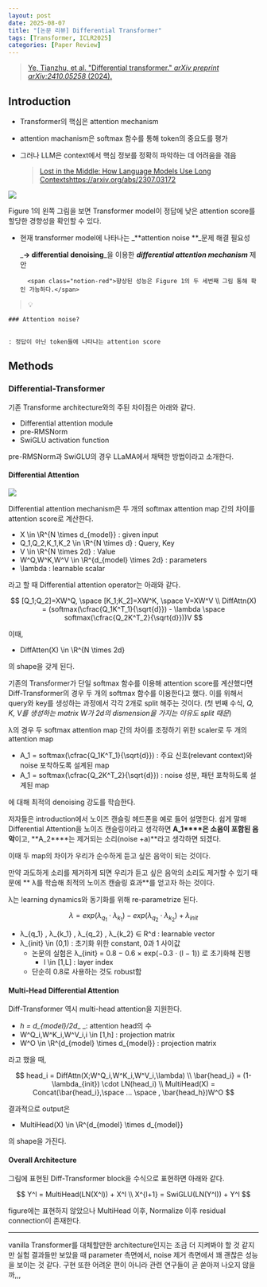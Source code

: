 ```yaml
---
layout: post
date: 2025-08-07
title: "[논문 리뷰] Differential Transformer"
tags: [Transformer, ICLR2025]
categories: [Paper Review]
---
```


> [Ye, Tianzhu, et al. "Differential transformer." ](https://arxiv.org/abs/2410.05258)[_arXiv preprint arXiv:2410.05258_](https://arxiv.org/abs/2410.05258)[ (2024).](https://arxiv.org/abs/2410.05258)



## Introduction

- Transformer의 핵심은 attention mechanism
- attention machanism은 softmax 함수를 통해 token의 중요도를 평가
- 그러나 LLM은 context에서 핵심 정보를 정확히 파악하는 데 어려움을 겪음

	> [Lost in the Middle: How Language Models Use Long Contextshttps://arxiv.org/abs/2307.03172](https://arxiv.org/abs/2307.03172)


![](https://prod-files-secure.s3.us-west-2.amazonaws.com/542b861c-36a8-4051-84e5-8804b6728dba/9083ea56-691a-4752-ae26-47f403431ac8/image.png?X-Amz-Algorithm=AWS4-HMAC-SHA256&X-Amz-Content-Sha256=UNSIGNED-PAYLOAD&X-Amz-Credential=ASIAZI2LB466VH6ZHEEA%2F20250915%2Fus-west-2%2Fs3%2Faws4_request&X-Amz-Date=20250915T004047Z&X-Amz-Expires=3600&X-Amz-Security-Token=IQoJb3JpZ2luX2VjEPD%2F%2F%2F%2F%2F%2F%2F%2F%2F%2FwEaCXVzLXdlc3QtMiJGMEQCIB66ByyGDEoYgmpBW%2Be8W75yE47obAD%2FuVisIVLOgE6uAiA8iRBVxq95VRn47ro5M7FV5beZ%2FccBNhCjrSvGOAW6cyr%2FAwhoEAAaDDYzNzQyMzE4MzgwNSIM%2BStlDWZMY4R%2FomoCKtwDVfFkbSrrWh4zqEF6ulYp%2BLs9Ok%2BDLZeDONRvJXaIn%2BxsBo0K%2FQTNv1CRl8HqorySdNJ5aL3HhvWZZomySH0JgPgCmCccLnC4sTU9T0ELnHfSs%2BY2wtqY4baHyBfi6ieKhDrQZnNBJtPOK3vNfDclCp3uNkjmsJTUiKCybmvwatqyPH1DdinkGYNKFXbcefXB68GWJz23ALyJ3LWNbEffyNbZa%2BhQwou%2FShvqZGPVeMWC6gOJieCLybHfF7qJeydqmJwFn6OMdb9Cag2R3uRIQy%2BKezhBm19oCcwJ%2BrYJdLNCzRvowLG7xEqtiyflIswcxX9toZTTvK5uSRSfzmJYE5w4cyuC5MUlk34L%2FQNb0VwWdtx0r4KuPIj3iTBJf3THEzPFoQxRIXqcogPjmwn0ZYUjBaQYzLjRYs0qeDrl1IoOHvjEhFH51JDAWMRHnQkEf8Wg0DHBThcC0sy7tLxGuxtCLPUsMy0JnXh3pq8e%2Ba7qzHqWkTtzGGSI9ivudJCJlNZTpoyc%2BgrslfVVPiAq1csEtiRfYKTAPw8rW6Mm1zVdBlDq5QkCr9Q5NPnh0IwSKQKme0%2BwAy1AqpS3nFtM8dpK7KliRFel2aSOkv4fP%2BwfmmmAMb%2F8dDUdG6Uw%2B5ydxgY6pgG6S9tHy%2BiHZgJU9g7Gvuzs73GgwM1QEl5WOYZVE5HMyi4cfyGnoyh2tQHkp5U00pj33eydiPe33zJVwIZUwBZahCeV91BEgz4e6%2FmgVTwXVONdFIDtz3CHhnum08Kq3ErgZoZLkX5sxvPS%2FTrpVrnFG4%2B18RCvmdn7lRaxd%2B7%2F8dkNhCSPW2OpoBPz3sJtMhJvPAzeHur%2FbDEnCOxBmTNZYsMccoiz&X-Amz-Signature=0fd911d7bf40be33598036f247ab42b696c96a924a8dde58adb7ee0d47930508&X-Amz-SignedHeaders=host&x-amz-checksum-mode=ENABLED&x-id=GetObject)


Figure 1의 왼쪽 그림을 보면 Transformer model이 정답에 낮은 attention score를 할당한 경향성을 확인할 수 있다.

- 현재 transformer model에 나타나는 _**attention noise **_문제 해결 필요성

	_**→ differential denoising**_을 이용한 _**differential attention mechanism**_ 제안


		<span class="notion-red">향상된 성능은 Figure 1의 두 세번째 그림 통해 확인 가능하다.</span>


> 💡 


	### Attention noise?


	: 정답이 아닌 token들에 나타나는 attention score



## Methods



### Differential-Transformer


기존 Transforme architecture와의 주된 차이점은 아래와 같다.

- Differential attention module
- pre-RMSNorm
- SwiGLU activation function

pre-RMSNorm과 SwiGLU의 경우 LLaMA에서 채택한 방법이라고 소개한다.



#### Differential Attention


![](https://prod-files-secure.s3.us-west-2.amazonaws.com/542b861c-36a8-4051-84e5-8804b6728dba/116d70b2-1963-4810-9167-f4c7d8a06e8f/image.png?X-Amz-Algorithm=AWS4-HMAC-SHA256&X-Amz-Content-Sha256=UNSIGNED-PAYLOAD&X-Amz-Credential=ASIAZI2LB466VH6ZHEEA%2F20250915%2Fus-west-2%2Fs3%2Faws4_request&X-Amz-Date=20250915T004047Z&X-Amz-Expires=3600&X-Amz-Security-Token=IQoJb3JpZ2luX2VjEPD%2F%2F%2F%2F%2F%2F%2F%2F%2F%2FwEaCXVzLXdlc3QtMiJGMEQCIB66ByyGDEoYgmpBW%2Be8W75yE47obAD%2FuVisIVLOgE6uAiA8iRBVxq95VRn47ro5M7FV5beZ%2FccBNhCjrSvGOAW6cyr%2FAwhoEAAaDDYzNzQyMzE4MzgwNSIM%2BStlDWZMY4R%2FomoCKtwDVfFkbSrrWh4zqEF6ulYp%2BLs9Ok%2BDLZeDONRvJXaIn%2BxsBo0K%2FQTNv1CRl8HqorySdNJ5aL3HhvWZZomySH0JgPgCmCccLnC4sTU9T0ELnHfSs%2BY2wtqY4baHyBfi6ieKhDrQZnNBJtPOK3vNfDclCp3uNkjmsJTUiKCybmvwatqyPH1DdinkGYNKFXbcefXB68GWJz23ALyJ3LWNbEffyNbZa%2BhQwou%2FShvqZGPVeMWC6gOJieCLybHfF7qJeydqmJwFn6OMdb9Cag2R3uRIQy%2BKezhBm19oCcwJ%2BrYJdLNCzRvowLG7xEqtiyflIswcxX9toZTTvK5uSRSfzmJYE5w4cyuC5MUlk34L%2FQNb0VwWdtx0r4KuPIj3iTBJf3THEzPFoQxRIXqcogPjmwn0ZYUjBaQYzLjRYs0qeDrl1IoOHvjEhFH51JDAWMRHnQkEf8Wg0DHBThcC0sy7tLxGuxtCLPUsMy0JnXh3pq8e%2Ba7qzHqWkTtzGGSI9ivudJCJlNZTpoyc%2BgrslfVVPiAq1csEtiRfYKTAPw8rW6Mm1zVdBlDq5QkCr9Q5NPnh0IwSKQKme0%2BwAy1AqpS3nFtM8dpK7KliRFel2aSOkv4fP%2BwfmmmAMb%2F8dDUdG6Uw%2B5ydxgY6pgG6S9tHy%2BiHZgJU9g7Gvuzs73GgwM1QEl5WOYZVE5HMyi4cfyGnoyh2tQHkp5U00pj33eydiPe33zJVwIZUwBZahCeV91BEgz4e6%2FmgVTwXVONdFIDtz3CHhnum08Kq3ErgZoZLkX5sxvPS%2FTrpVrnFG4%2B18RCvmdn7lRaxd%2B7%2F8dkNhCSPW2OpoBPz3sJtMhJvPAzeHur%2FbDEnCOxBmTNZYsMccoiz&X-Amz-Signature=047cc8ef0bb1f171d6ffcb3410d3c4a70f87a8753b1f264f82535ed57626d0f8&X-Amz-SignedHeaders=host&x-amz-checksum-mode=ENABLED&x-id=GetObject)


Differential attention mechanism은 두 개의 softmax attention map 간의 차이를 attention score로 계산한다.

- X \in \R^{N \times d\_{model}} : given input
- Q\_1,Q\_2,K\_1,K\_2 \in \R^{N \times d} : Query, Key
- V \in \R^{N \times 2d} : Value
- W^Q,W^K,W^V \in \R^{d\_{model} \times 2d} : parameters
- \lambda : learnable scalar

라고 할 때 Differential attention operator는 아래와 같다.


$$
[Q_1;Q_2]=XW^Q, \space [K_1;K_2]=XW^K, \space V=XW^V \\
DiffAttn(X) = (softmax(\cfrac{Q_1K^T_1}{\sqrt{d}}) - \lambda \space softmax(\cfrac{Q_2K^T_2}{\sqrt{d}}))V
$$


이때,

- DiffAtten(X) \in \R^{N \times 2d}

의 shape을 갖게 된다.


기존의 Transformer가 단일 softmax 함수를 이용해 attention score를 계산했다면 Diff-Transformer의 경우 두 개의 softmax 함수를 이용한다고 했다. 이를 위해서 query와 key를 생성하는 과정에서 각각 2개로 split 해주는 것이다. <span class="notion-red">(첫 번째 수식, </span><span class="notion-red">_Q, K, V를 생성하는 matrix W가 2d의 dismension을 가지는 이유도 split 때문_</span><span class="notion-red">)</span>


 λ의 경우 두 softmax attention map 간의 차이를 조정하기 위한 scaler로 두 개의 attention map

- A\_1 = softmax(\cfrac{Q\_1K^T\_1}{\sqrt{d}}) : 주요 신호(relevant context)와 noise 포착하도록 설계된 map
- A\_1 = softmax(\cfrac{Q\_2K^T\_2}{\sqrt{d}}) : noise 성분, 패턴 포착하도록 설계된 map 

에 대해 최적의 denoising 강도를 학습한다.


저자들은 introduction에서 노이즈 캔슬링 헤드폰을 예로 들어 설명한다. 쉽게 말해 Differential Attention을 노이즈 캔슬링이라고 생각하면 **A\_1****은 소음이 포함된 음악**이고, **A\_2****는 제거되는 소리(noise +a)**라고 생각하면 되겠다. 


이때 두 map의 차이가 우리가 순수하게 듣고 싶은 음악이 되는 것이다. 


만약 과도하게 소리를 제거하게 되면 우리가 듣고 싶은 음악의 소리도 제거할 수 있기 때문에 ** λ를 학습해 최적의 노이즈 캔슬링 효과**를 얻고자 하는 것이다.


λ는 learning dynamics와 동기화를 위해 re-parametrize 된다.


$$
\lambda = exp(\lambda_{q_1} \cdot \lambda_{k_1}) - exp(\lambda_{q_2} \cdot \lambda_{k_2}) + \lambda_{init}
$$

- λ\_{q\_1} , λ\_{k\_1} , λ\_{q\_2} , λ\_{k\_2} ∈ R^d : learnable vector
- λ\_{init} \in (0,1) : 초기화 위한 constant, 0과 1 사이값
	- 논문의 실험은 λ\_{init} = 0.8 − 0.6 × exp(−0.3 · (l − 1)) 로 초기화해 진행
		- l \in [1,L] : layer index
	- 단순히 0.8로 사용하는 것도 robust함


#### **Multi-Head Differential Attention**


Diff-Transformer 역시 multi-head attention을 지원한다.

- _h = d\_{model}/2d__ _: attention head의 수
- W^Q\_i,W^K\_i,W^V\_i,i \in [1,h] : projection matrix
- W^O \in \R^{d\_{model} \times d\_{model}} : projection matrix

라고 했을 때,


$$
head_i = DiffAttn(X;W^Q_i,W^K_i,W^V_i,\lambda) \\
\bar{head_i} = (1-\lambda_{init}) \cdot LN(head_i) \\
MultiHead(X) = Concat(\bar{head_i},\space ... \space , \bar{head_h})W^O
$$


결과적으로 output은

- MultiHead(X) \in \R^{d\_{model} \times d\_{model}}

의 shape을 가진다.



#### Overall Architecture


그림에 표현된 Diff-Transformer block을 수식으로 표현하면 아래와 같다.


$$
Y^l = MultiHead(LN(X^l)) + X^l \\
X^{l+1} = SwiGLU(LN(Y^l)) + Y^l
$$


figure에는 표현하지 않았으나 MultiHead 이후, Normalize 이후 residual connection이 존재한다.


---


vanilla Transformer를 대체할만한 architecture인지는 조금 더 지켜봐야 할 것 같지만 실험 결과들만 보았을 때 parameter 측면에서, noise 제거 측면에서 꽤 괜찮은 성능을 보이는 것 같다. 구현 또한 어려운 편이 아니라 관련 연구들이 곧 쏟아져 나오지 않을까,,,

